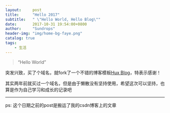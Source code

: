 ```yaml
---
layout:     post
title:      "Hello 2017"
subtitle:   " \"Hello World, Hello Blog\""
date:       2017-10-31 19:54:00+0800
author:     "Sundrops"
header-img: "img/home-bg-faye.png"
catalog: true
tags:
    - 生活
---
```


> “Hello World”


突发兴致，买了个域名，就fork了一个不错的博客模板[Hux Blog](https://github.com/Huxpro/huxpro.github.io)，特表示感谢！

其实两年前就买过一个域名，但是由于懒散没有坚持使用，希望这次可以坚持，也算是作为自己学习和成长的记录吧

---
ps: 这个日期之前的post是搬运了我的csdn博客上的文章
